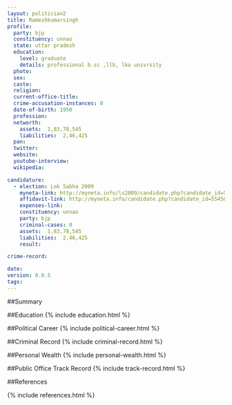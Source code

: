 ```yaml
---
layout: politician2
title: Rameshkumarsingh
profile: 
  party: bjp
  constituency: unnao
  state: uttar pradesh
  education: 
    level: graduate
    details: professional b.sc ,llb, lko univrsity
  photo: 
  sex: 
  caste: 
  religion: 
  current-office-title: 
  crime-accusation-instances: 0
  date-of-birth: 1950
  profession: 
  networth: 
    assets:  1,83,78,545
    liabilities:  2,46,425
  pan: 
  twitter: 
  website: 
  youtube-interview: 
  wikipedia: 

candidature: 
  - election: Lok Sabha 2009
    myneta-link: http://myneta.info/ls2009/candidate.php?candidate_id=5545
    affidavit-link: http://myneta.info/candidate.php?candidate_id=5545&scan=original
    expenses-link: 
    constituency: unnao 
    party: bjp
    criminal-cases: 0
    assets:  1,83,78,545
    liabilities:  2,46,425
    result:  

crime-record: 

date: 
version: 0.0.5
tags: 
---
```

##Summary


##Education
{% include education.html %}


##Political Career
{% include political-career.html %}


##Criminal Record
{% include criminal-record.html %}


##Personal Wealth
{% include personal-wealth.html %}


##Public Office Track Record
{% include track-record.html %}


##References


{% include references.html %}